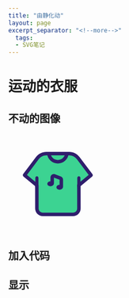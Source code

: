 ```yaml
---
title: "由静化动"
layout: page
excerpt_separator: "<!--more-->"
  tags:
  - SVG笔记
---
```

<!--more-->
# 运动的衣服
## 不动的图像
<?xml version="1.0" standalone="no"?><!DOCTYPE svg PUBLIC "-//W3C//DTD SVG 1.1//EN" "http://www.w3.org/Graphics/SVG/1.1/DTD/svg11.dtd"><svg t="1610700557136" class="icon" viewBox="0 0 1024 1024" version="1.1" xmlns="http://www.w3.org/2000/svg" p-id="1031" xmlns:xlink="http://www.w3.org/1999/xlink" width="200" height="200"><defs><style type="text/css"></style></defs><path d="M730.38 429.12l0.49 345.05c0.05 33.86-27.36 61.34-61.22 61.37l-312.36 0.35c-33.84 0.04-61.31-27.36-61.36-61.2l-0.49-345.08" fill="#3CD392" p-id="1032"></path><path d="M357.21 853.89c-43.67 0-79.22-35.5-79.29-79.18l-0.49-345.08c-0.01-9.94 8.03-18.01 17.97-18.03h0.03c9.93 0 17.99 8.04 18 17.97l0.49 345.08c0.03 23.84 19.45 43.22 43.29 43.23h0.05l312.37-0.35c11.56-0.01 22.43-4.53 30.6-12.72 8.17-8.19 12.66-19.07 12.64-30.63l-0.49-345.05c-0.01-9.94 8.03-18.01 17.97-18.03h0.03c9.93 0 17.99 8.04 18 17.97l0.49 345.05c0.03 21.18-8.19 41.11-23.15 56.11-14.96 15-34.86 23.27-56.05 23.29l-312.37 0.35c-0.03 0.02-0.06 0.02-0.09 0.02z" fill="#2F1E6C" p-id="1033"></path><path d="M729.88 535.31L856.6 430.72 723.15 253.39a116.626 116.626 0 0 0-93.35-46.51l-235.78 0.28c-35.8 0.04-69.6 16.52-91.69 44.7l-134.1 178.01 126.2 104.44" fill="#3CD392" p-id="1034"></path><path d="M729.89 553.31a17.96 17.96 0 0 1-13.89-6.54c-6.33-7.67-5.24-19.01 2.42-25.34l113.45-93.64-123.1-163.58c-18.54-24.64-48.01-39.34-78.84-39.34h-0.11l-235.79 0.28c-30.42 0.04-58.64 13.77-77.44 37.68L192.95 426.97l112.95 93.48c7.66 6.34 8.73 17.68 2.39 25.34s-17.69 8.73-25.34 2.39l-126.2-104.44c-7.41-6.13-8.69-17.01-2.9-24.7l134.1-178.01 0.21-0.27c25.66-32.74 64.23-51.55 105.83-51.6l235.79-0.28h0.16c42.08 0 82.3 20.06 107.6 53.69L870.98 419.9c5.79 7.69 4.5 18.58-2.92 24.71L741.33 549.19a17.9 17.9 0 0 1-11.44 4.12z" fill="#2F1E6C" p-id="1035"></path><path d="M512.88 309.3c-27.96 0-54.74-10.34-75.42-29.12-20.53-18.64-33.4-44.05-36.22-71.54-1.02-9.89 6.18-18.73 16.07-19.74 9.88-1.02 18.73 6.18 19.74 16.07 4 38.96 36.6 68.33 75.83 68.33s71.83-29.38 75.83-68.33c1.02-9.89 9.86-17.09 19.75-16.07 9.89 1.02 17.08 9.86 16.07 19.74-2.82 27.49-15.69 52.89-36.22 71.54-20.68 18.78-47.47 29.12-75.43 29.12zM548.7 570.26c-9.94 0-18-8.06-18-18v-74.63l-58.24-22.4v60.78c0 9.94-8.06 18-18 18s-18-8.06-18-18v-62.26c0-11.53 5.67-22.31 15.18-28.84 9.5-6.53 21.6-7.95 32.36-3.81l60.27 23.18c13.41 5.16 22.42 18.28 22.42 32.65v75.32c0.01 9.96-8.05 18.01-17.99 18.01z" fill="#2F1E6C" p-id="1036"></path><path d="M403.72 519.64a32.62 25.37 0 1 0 65.24 0 32.62 25.37 0 1 0-65.24 0Z" fill="#2F1E6C" p-id="1037"></path><path d="M497.96 555.89a32.62 25.37 0 1 0 65.24 0 32.62 25.37 0 1 0-65.24 0Z" fill="#2F1E6C" p-id="1038"></path><path d="M295.85 566.43c-8.93 0-16.16-7.24-16.16-16.16v-92.54c0-8.93 7.24-16.16 16.16-16.16s16.16 7.24 16.16 16.16v92.54c0 8.93-7.24 16.16-16.16 16.16z" fill="#2F1E6C" p-id="1039"></path><path d="M730.16 566.43c-8.93 0-16.16-7.24-16.16-16.16v-92.54c0-8.93 7.24-16.16 16.16-16.16s16.16 7.24 16.16 16.16v92.54c0 8.93-7.23 16.16-16.16 16.16z" fill="#2F1E6C" p-id="1040"></path></svg>
## 加入代码
## <animateTransform attributeName="transform" begin="0s" dur="10s" type="rotate" from="0 160 160" to="360 160 160" repeatCount="indefinite"/>
## 显示
<?xml version="1.0" standalone="no"?><!DOCTYPE svg PUBLIC "-//W3C//DTD SVG 1.1//EN" "http://www.w3.org/Graphics/SVG/1.1/DTD/svg11.dtd"><svg t="1610700557136" class="icon" viewBox="0 0 1024 1024" version="1.1" xmlns="http://www.w3.org/2000/svg" p-id="1031" xmlns:xlink="http://www.w3.org/1999/xlink" width="200" height="200"><g>
  <defs><style type="text/css"></style></defs><path d="M730.38 429.12l0.49 345.05c0.05 33.86-27.36 61.34-61.22 61.37l-312.36 0.35c-33.84 0.04-61.31-27.36-61.36-61.2l-0.49-345.08" fill="#3CD392" p-id="1032"></path><path d="M357.21 853.89c-43.67 0-79.22-35.5-79.29-79.18l-0.49-345.08c-0.01-9.94 8.03-18.01 17.97-18.03h0.03c9.93 0 17.99 8.04 18 17.97l0.49 345.08c0.03 23.84 19.45 43.22 43.29 43.23h0.05l312.37-0.35c11.56-0.01 22.43-4.53 30.6-12.72 8.17-8.19 12.66-19.07 12.64-30.63l-0.49-345.05c-0.01-9.94 8.03-18.01 17.97-18.03h0.03c9.93 0 17.99 8.04 18 17.97l0.49 345.05c0.03 21.18-8.19 41.11-23.15 56.11-14.96 15-34.86 23.27-56.05 23.29l-312.37 0.35c-0.03 0.02-0.06 0.02-0.09 0.02z" fill="#2F1E6C" p-id="1033"></path><path d="M729.88 535.31L856.6 430.72 723.15 253.39a116.626 116.626 0 0 0-93.35-46.51l-235.78 0.28c-35.8 0.04-69.6 16.52-91.69 44.7l-134.1 178.01 126.2 104.44" fill="#3CD392" p-id="1034"></path><path d="M729.89 553.31a17.96 17.96 0 0 1-13.89-6.54c-6.33-7.67-5.24-19.01 2.42-25.34l113.45-93.64-123.1-163.58c-18.54-24.64-48.01-39.34-78.84-39.34h-0.11l-235.79 0.28c-30.42 0.04-58.64 13.77-77.44 37.68L192.95 426.97l112.95 93.48c7.66 6.34 8.73 17.68 2.39 25.34s-17.69 8.73-25.34 2.39l-126.2-104.44c-7.41-6.13-8.69-17.01-2.9-24.7l134.1-178.01 0.21-0.27c25.66-32.74 64.23-51.55 105.83-51.6l235.79-0.28h0.16c42.08 0 82.3 20.06 107.6 53.69L870.98 419.9c5.79 7.69 4.5 18.58-2.92 24.71L741.33 549.19a17.9 17.9 0 0 1-11.44 4.12z" fill="#2F1E6C" p-id="1035"></path><path d="M512.88 309.3c-27.96 0-54.74-10.34-75.42-29.12-20.53-18.64-33.4-44.05-36.22-71.54-1.02-9.89 6.18-18.73 16.07-19.74 9.88-1.02 18.73 6.18 19.74 16.07 4 38.96 36.6 68.33 75.83 68.33s71.83-29.38 75.83-68.33c1.02-9.89 9.86-17.09 19.75-16.07 9.89 1.02 17.08 9.86 16.07 19.74-2.82 27.49-15.69 52.89-36.22 71.54-20.68 18.78-47.47 29.12-75.43 29.12zM548.7 570.26c-9.94 0-18-8.06-18-18v-74.63l-58.24-22.4v60.78c0 9.94-8.06 18-18 18s-18-8.06-18-18v-62.26c0-11.53 5.67-22.31 15.18-28.84 9.5-6.53 21.6-7.95 32.36-3.81l60.27 23.18c13.41 5.16 22.42 18.28 22.42 32.65v75.32c0.01 9.96-8.05 18.01-17.99 18.01z" fill="#2F1E6C" p-id="1036"></path><path d="M403.72 519.64a32.62 25.37 0 1 0 65.24 0 32.62 25.37 0 1 0-65.24 0Z" fill="#2F1E6C" p-id="1037"></path><path d="M497.96 555.89a32.62 25.37 0 1 0 65.24 0 32.62 25.37 0 1 0-65.24 0Z" fill="#2F1E6C" p-id="1038"></path><path d="M295.85 566.43c-8.93 0-16.16-7.24-16.16-16.16v-92.54c0-8.93 7.24-16.16 16.16-16.16s16.16 7.24 16.16 16.16v92.54c0 8.93-7.24 16.16-16.16 16.16z" fill="#2F1E6C" p-id="1039"></path><path d="M730.16 566.43c-8.93 0-16.16-7.24-16.16-16.16v-92.54c0-8.93 7.24-16.16 16.16-16.16s16.16 7.24 16.16 16.16v92.54c0 8.93-7.23 16.16-16.16 16.16z" fill="#2F1E6C" p-id="1040"></path>
  <animateTransform attributeName="transform" begin="0s" dur="10s" type="rotate" from="0 160 160" to="360 160 160" repeatCount="indefinite"/>
  </g>
  </svg>


